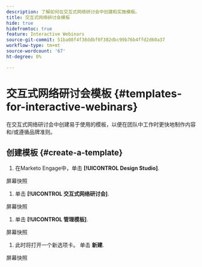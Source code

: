 ```yaml
---
description: 了解如何在交互式网络研讨会中创建和实施模板。
title: 交互式网络研讨会模板
hide: true
hidefromtoc: true
feature: Interactive Webinars
source-git-commit: 51ba08f4f38ddbf0f382dbc99b76b4ffd2d60a37
workflow-type: tm+mt
source-wordcount: '67'
ht-degree: 0%

---
```


# 交互式网络研讨会模板 {#templates-for-interactive-webinars}

在交互式网络研讨会中创建易于使用的模板，以便在团队中工作时更快地制作内容和/或遵循品牌准则。

## 创建模板 {#create-a-template}

1. 在Marketo Engage中，单击 **[!UICONTROL Design Studio]**.

屏幕快照

1. 单击 **[!UICONTROL 交互式网络研讨会]**.

屏幕快照

1. 单击 **[!UICONTROL 管理模板]**.

屏幕快照

1. 此时将打开一个新选项卡。 单击 **新建**.

屏幕快照
